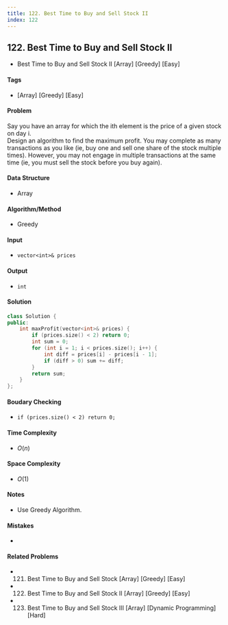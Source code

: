 ```yaml
---
title: 122. Best Time to Buy and Sell Stock II
index: 122
---
```


## 122. Best Time to Buy and Sell Stock II
- Best Time to Buy and Sell Stock II [Array] [Greedy] [Easy]

#### Tags
- [Array] [Greedy] [Easy]

#### Problem
Say you have an array for which the ith element is the price of a given stock on day i.  
Design an algorithm to find the maximum profit. You may complete as many transactions as you like (ie, buy one and sell one share of the stock multiple times). However, you may not engage in multiple transactions at the same time (ie, you must sell the stock before you buy again).

#### Data Structure
- Array

#### Algorithm/Method
- Greedy

#### Input
- `vector<int>& prices`

#### Output
- `int`

#### Solution
``` C++
class Solution {
public:
    int maxProfit(vector<int>& prices) {
        if (prices.size() < 2) return 0;
        int sum = 0;
        for (int i = 1; i < prices.size(); i++) {
            int diff = prices[i] - prices[i - 1];
            if (diff > 0) sum += diff;
        }
        return sum;
    }
};
```

#### Boudary Checking
- `if (prices.size() < 2) return 0;`

#### Time Complexity
- $O(n)$

#### Space Complexity
- $O(1)$

#### Notes
- Use Greedy Algorithm.

#### Mistakes
- 

#### Related Problems
- 121. Best Time to Buy and Sell Stock [Array] [Greedy] [Easy]
- 122. Best Time to Buy and Sell Stock II [Array] [Greedy] [Easy]
- 123. Best Time to Buy and Sell Stock III [Array] [Dynamic Programming] [Hard]

